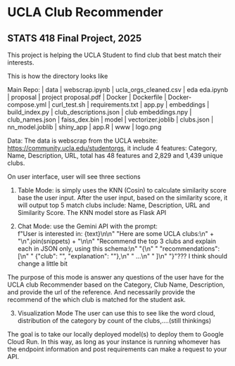 # UCLA Club Recommender 

## STATS 418 Final Project, 2025

This project is helping the UCLA Student to find club that best match their interests.

This is how the directory looks like

Main Repo:
	| data
		| webscrap.ipynb
		| ucla_orgs_cleaned.csv
	| eda
		eda.ipynb
	| proposal
		| project proposal.pdf
	| Docker
		| Dockerfile
		| Docker-compose.yml
	| curl_test.sh
	| requirements.txt
	| app.py
	| embeddings
		| build_index.py
		| club_descriptions.json
		| club embeddings.npy
		| club_names.json
		| faiss_dex.bin
	| model
		| vectorizer.joblib
		| clubs.json
		| nn_model.joblib
	| shiny_app
		| app.R
		| www
			| logo.png
	

Data:
The data is webscrap from the UCLA website: https://community.ucla.edu/studentorgs, it include 4 features: Category, Name, Description, URL, total has 48 features and 2,829 and 1,439 unique clubs.

On user interface, user will see three sections
1. Table Mode:  is simply uses the KNN (Cosin) to calculate similarity score base the user input. After the user input, based on the similarity score, it will output top 5 match clubs include: Name, Description, URL and Similarity Score. The KNN model store as Flask API

2.  Chat Mode: use the Gemini API with the prompt:         
f"User is interested in: {text}\n\n"
        "Here are some UCLA clubs:\n" +
        "\n".join(snippets) +
        "\n\n"
        "Recommend the top 3 clubs and explain each in JSON only, using this schema:\n"
        "{\n"
        "  \"recommendations\": [\n"
        "    {\"club\": \"<Club Name>\", \"explanation\": \"<Why it fits>\"},\n"
        "    …\n"
        "  ]\n"
        "}"??? I think should change a little bit

The purpose of this mode is answer any questions of the user have for the UCLA club Recommender based on the Category, Club Name, Description, and provide the url of the reference. And necessarily provide the recommend of the which club is matched for the student ask. 

3. Visualization Mode
The user can use this to see like the word cloud, distribution of the category by count of the clubs,....(still thinkings)


The goal is to take our locally deployed model(s) to deploy them to Google Cloud Run. In this way, as long as your instance is running whomever has the endpoint information and post requirements can make a request to your API. 

